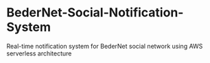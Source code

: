 # BederNet-Social-Notification-System
Real-time notification system for BederNet social network using AWS serverless architecture
